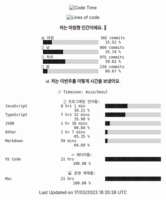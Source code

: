 <div align='center'>
 
<!--START_SECTION:waka-->
![Code Time](http://img.shields.io/badge/Code%20Time-2%2C466%20hrs%2058%20mins-blue)

![Lines of code](https://img.shields.io/badge/%EC%A0%80%EB%8A%94%20%EC%97%AC%ED%83%9C%EA%B9%8C%EC%A7%80%20-1.2%20million%20%EC%A4%84%EC%9D%98%20%EC%BD%94%EB%93%9C%EB%A5%BC%20%EC%9E%91%EC%84%B1%ED%96%88%EC%96%B4%EC%9A%94.-blue)

**저는 아침형 인간이에요. 🐤** 

```text
🌞 아침                     382 commits         ████░░░░░░░░░░░░░░░░░░░░░   15.52 % 
🌆 낮　                     866 commits         █████████░░░░░░░░░░░░░░░░   35.19 % 
🌃 저녁                     975 commits         ██████████░░░░░░░░░░░░░░░   39.62 % 
🌙 밤　                     238 commits         ██░░░░░░░░░░░░░░░░░░░░░░░   09.67 % 
```


📊 **저는 이번주를 이렇게 시간을 보냈어요.** 

```text
🕑︎ Timezone: Asia/Seoul

💬 프로그래밍 언어들: 
JavaScript               8 hrs 1 min         ██████████░░░░░░░░░░░░░░░   38.21 % 
TypeScript               7 hrs 32 mins       █████████░░░░░░░░░░░░░░░░   35.90 % 
JSON                     1 hr 16 mins        ██░░░░░░░░░░░░░░░░░░░░░░░   06.04 % 
Other                    1 hr 7 mins         █░░░░░░░░░░░░░░░░░░░░░░░░   05.35 % 
Markdown                 59 mins             █░░░░░░░░░░░░░░░░░░░░░░░░   04.69 % 

🔥 에디터들: 
VS Code                  21 hrs              █████████████████████████   100.00 % 

💻 운영 체제들: 
Mac                      21 hrs              █████████████████████████   100.00 % 
```


 Last Updated on 17/03/2023 18:35:26 UTC
<!--END_SECTION:waka-->
 </div>
<!---
Emewjin/Emewjin is a ✨ special ✨ repository because its `README.md` (this file) appears on your GitHub profile.
You can click the Preview link to take a look at your changes.
--->
